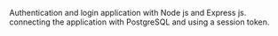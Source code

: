 Authentication and login application with Node js and Express js. connecting the application with PostgreSQL and using a session token.
